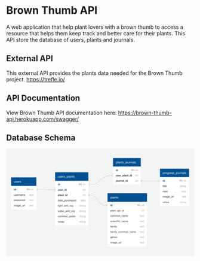 # Brown Thumb API

A web application that help plant lovers with a brown thumb to access a resource that helps them keep track and better care for their plants. This API store the database of users, plants and journals.

## External API 

This external API provides the plants data needed for the Brown Thumb project. 
https://trefle.io/

## API Documentation

View Brown Thumb API documentation here: 
https://brown-thumb-api.herokuapp.com/swagger/

## Database Schema 

![](static/images/database_schema.png)
